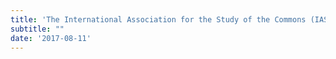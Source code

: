 ```yaml
---
title: 'The International Association for the Study of the Commons (IASC); Utrecht 2017 (Accepted, did not attend) - "Mobile & Plugged In: Navigating Co-Living Networks in Post-Industrial Los Angeles"'
subtitle: ""
date: '2017-08-11'
---
```

